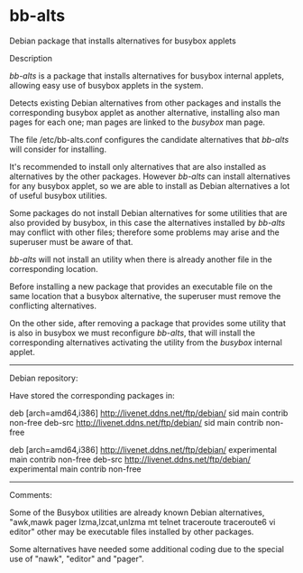 # bb-alts
Debian package that installs alternatives for busybox applets

Description

*bb-alts* is a package that installs alternatives for busybox 
internal applets, allowing easy use of busybox applets in the system.

Detects existing Debian alternatives from other packages and installs 
the corresponding busybox applet as another alternative, installing 
also man pages for each one; man pages are linked to the *busybox* 
man page.

The file /etc/bb-alts.conf configures the candidate alternatives that 
*bb-alts* will consider for installing.

It's recommended to install only alternatives that are also installed 
as alternatives by the other packages. However *bb-alts* can install 
alternatives for any busybox applet, so we are able to install as 
Debian alternatives a lot of useful busybox utilities.

Some packages do not install Debian alternatives for some utilities 
that are also provided by busybox, in this case the alternatives 
installed by *bb-alts* may conflict with other files; 
therefore some problems may arise and the superuser must be aware of 
that.

*bb-alts* will not install an utility when there is already another 
file in the corresponding location.

Before installing a new package that provides an executable file on the 
same location that a busybox alternative, the superuser must remove the 
conflicting alternatives.

On the other side, after removing a package that provides some utility 
that is also in busybox we must reconfigure *bb-alts*, that will 
install the corresponding alternatives activating the utility from the 
*busybox* internal applet.

*****************************************************
Debian repository:

Have stored the corresponding packages in:

deb [arch=amd64,i386] http://livenet.ddns.net/ftp/debian/ sid main contrib non-free
deb-src http://livenet.ddns.net/ftp/debian/ sid main contrib non-free

deb [arch=amd64,i386] http://livenet.ddns.net/ftp/debian/ experimental main contrib non-free
deb-src http://livenet.ddns.net/ftp/debian/ experimental main contrib non-free

*****************************************************
Comments:

Some of the Busybox utilities are already known Debian alternatives,
"awk,mawk pager lzma,lzcat,unlzma mt telnet traceroute traceroute6 vi editor"
other may be executable files installed by other packages.

Some alternatives have needed some additional coding due to the special 
use of "nawk", "editor" and "pager".
